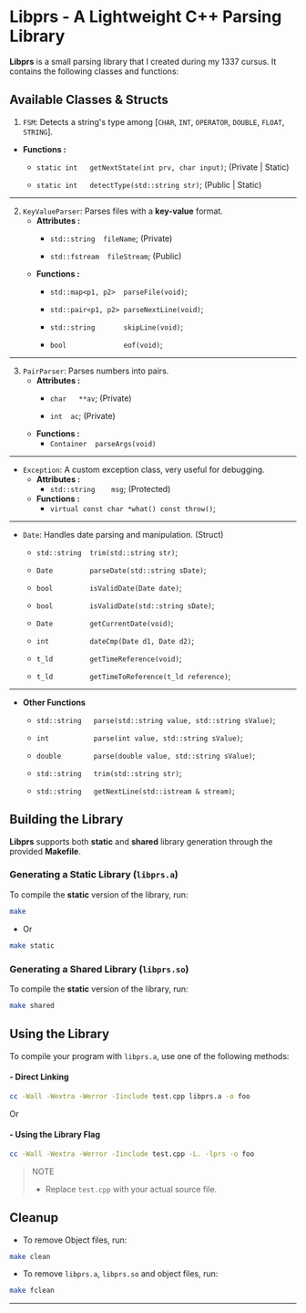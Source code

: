 # Libprs - A Lightweight C++ Parsing Library #
**Libprs** is a small parsing library that I created during my 1337 cursus.
It contains the following classes and functions:

## **Available Classes & Structs** ## 
1. `FSM`: Detects a string's type among [`CHAR`, `INT`, `OPERATOR`, `DOUBLE`, `FLOAT`, `STRING`].
  - **Functions :**
    - `static int	getNextState(int prv, char input)`; (Private | Static)

    - `static int	detectType(std::string str)`; (Public | Static) 

---

2. `KeyValueParser`: Parses files with a **key-value** format.
    - **Attributes :**
      - `std::string  fileName`;    (Private) 

      - `std::fstream  fileStream`; (Public)
    - **Functions :**
      - `std::map<p1, p2>  parseFile(void)`;  

      - `std::pair<p1, p2> parseNextLine(void)`;  

      - `std::string       skipLine(void)`;  

      - `bool              eof(void)`;

---

3. `PairParser`: Parses numbers into pairs.
    - **Attributes :**
      - `char	**av`;  (Private)  

      - `int  ac`;    (Private)  
    - **Functions :**  
      - `Container	parseArgs(void)`  

---

- `Exception`: A custom exception class, very useful for debugging.
    - **Attributes :**
      - `std::string	msg`; (Protected)
    - **Functions :**  
      - `virtual const char	*what() const throw()`;  

---

- `Date`: Handles date parsing and manipulation. (Struct)
  - `std::string  trim(std::string str)`;  

  - `Date         parseDate(std::string sDate)`;  

  - `bool         isValidDate(Date date)`;  

  - `bool         isValidDate(std::string sDate)`;  

  - `Date         getCurrentDate(void)`;  

  - `int          dateCmp(Date d1, Date d2)`;  

  - `t_ld         getTimeReference(void)`;  

  - `t_ld         getTimeToReference(t_ld reference)`;  

---

- **Other Functions**  
  - `std::string   parse(std::string value, std::string sValue)`;  

  - `int           parse(int value, std::string sValue)`;  

  - `double        parse(double value, std::string sValue)`;  

  - `std::string   trim(std::string str)`;  

  - `std::string   getNextLine(std::istream & stream)`;  

## **Building the Library** ##
**Libprs** supports both **static** and **shared** library generation through the provided **Makefile**.

### **Generating a Static Library (`libprs.a`)**
To compile the **static** version of the library, run:
```sh
make
``````
* Or 

```sh
make static
```
### **Generating a Shared Library (`libprs.so`)**
To compile the **static** version of the library, run:
```sh
make shared 
```
## **Using the Library** ##
To compile your program with `libprs.a`, use one of the following methods:

#### - Direct Linking ####
```bash
cc -Wall -Wextra -Werror -Iinclude test.cpp libprs.a -o foo 
```
Or

#### - Using the Library Flag ####
```bash
cc -Wall -Wextra -Werror -Iinclude test.cpp -L. -lprs -o foo
```

> NOTE  
> - Replace `test.cpp` with your actual source file.

## **Cleanup** ##
- To remove Object files, run:
```bash
make clean
```

- To remove `libprs.a`, `libprs.so` and object files, run:
```bash
make fclean
```
---
